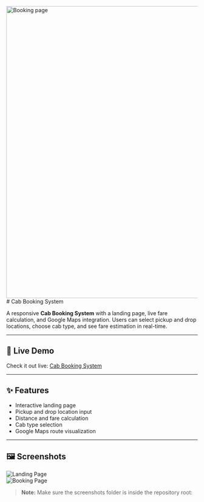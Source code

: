 <img width="1360" height="768" alt="Booking page" src="https://github.com/user-attachments/assets/f2a385db-fb06-4b0c-8139-aa31dea3d7bd" /># Cab Booking System

A responsive **Cab Booking System** with a landing page, live fare calculation, and Google Maps integration. Users can select pickup and drop locations, choose cab type, and see fare estimation in real-time.

---

## 🔗 Live Demo
Check it out live: [Cab Booking System](https://anjali-cool.github.io/cab-booking-system/)

---

## ✨ Features
- Interactive landing page
- Pickup and drop location input
- Distance and fare calculation
- Cab type selection
- Google Maps route visualization

---

## 🖼 Screenshots
![Landing Page](<img width="1360" height="768" alt="landing page" src="https://github.com/user-attachments/assets/8fc67751-42ba-4916-8145-906d176152b0" />
)  
![Booking Page](<img width="1360" height="768" alt="Booking page" src="https://github.com/user-attachments/assets/0cade86a-d466-45a0-b597-87034a49089d" />
)  

> **Note:** Make sure the screenshots folder is inside the repository root:

